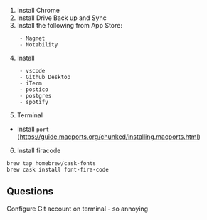 1. Install Chrome
2. Install Drive Back up and Sync
3. Install the following from App Store:
```
    - Magnet
    - Notability
```
4. Install
```
    - vscode
    - Github Desktop
    - iTerm
    - postico
    - postgres
    - spotify
```

5. Terminal 
 -  Install `port` (https://guide.macports.org/chunked/installing.macports.html)

6. Install firacode 
``` 
brew tap homebrew/cask-fonts
brew cask install font-fira-code
```

 ## Questions

 Configure Git account on terminal - so annoying

 
